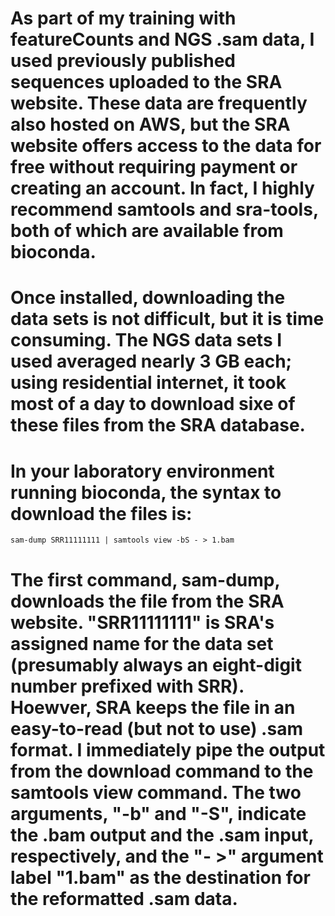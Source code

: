 # As part of my training with featureCounts and NGS .sam data, I used previously published sequences uploaded to the SRA website. These data are frequently also hosted on AWS, but the SRA website offers access to the data for free without requiring payment or creating an account. In fact, I highly recommend samtools and sra-tools, both of which are available from bioconda.

# Once installed, downloading the data sets is not difficult, but it is time consuming. The NGS data sets I used averaged nearly 3 GB each; using residential internet, it took most of a day to download sixe of these files from the SRA database.
# In your laboratory environment running bioconda, the syntax to download the files is:

```
sam-dump SRR11111111 | samtools view -bS - > 1.bam
```

# The first command, sam-dump, downloads the file from the SRA website. "SRR11111111" is SRA's assigned name for the data set (presumably always an eight-digit number prefixed with SRR). Hoewver, SRA keeps the file in an easy-to-read (but not to use) .sam format. I immediately pipe the output from the download command to the samtools view command. The two arguments, "-b" and "-S", indicate the .bam output and the .sam input, respectively, and the "- >" argument label "1.bam" as the destination for the reformatted .sam data.
